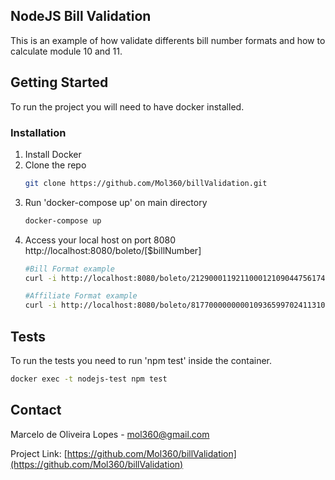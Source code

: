 ## NodeJS Bill Validation

This is an example of how validate differents bill number formats and how to calculate module 10 and 11.

## Getting Started

To run the project you will need to have docker installed.

### Installation

1. Install Docker
2. Clone the repo
   ```sh
   git clone https://github.com/Mol360/billValidation.git
   ```
3. Run 'docker-compose up' on main directory
   ```sh
   docker-compose up
   ```
4. Access your local host on port 8080 http://localhost:8080/boleto/[$billNumber]
   ```sh
   #Bill Format example
   curl -i http://localhost:8080/boleto/21290001192110001210904475617405975870000002000

   #Affiliate Format example
   curl -i http://localhost:8080/boleto/817700000000010936599702411310797039001433708318
   ```

## Tests

To run the tests you need to run 'npm test' inside the container.

```sh
docker exec -t nodejs-test npm test
```

## Contact

Marcelo de Oliveira Lopes - mol360@gmail.com

Project Link: [https://github.com/Mol360/billValidation](https://github.com/Mol360/billValidation)